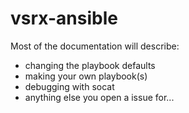 vsrx-ansible
============

Most of the documentation will describe:

 - changing the playbook defaults
 - making your own playbook(s)
 - debugging with socat
 - anything else you open a issue for...
